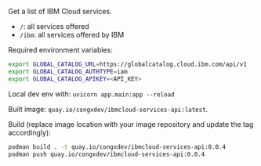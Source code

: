 Get a list of IBM Cloud services.

- `/`: all services offered
- `/ibm`: all services offered by IBM

Required environment variables:

```bash
export GLOBAL_CATALOG_URL=https://globalcatalog.cloud.ibm.com/api/v1
export GLOBAL_CATALOG_AUTHTYPE=iam
export GLOBAL_CATALOG_APIKEY=<API_KEY>
```

Local dev env with: `uvicorn app.main:app --reload`

Built image: `quay.io/congxdev/ibmcloud-services-api:latest`.

Build (replace image location with your image repository and update the tag accordingly):

```sh
podman build . -t quay.io/congxdev/ibmcloud-services-api:0.0.4
podman push quay.io/congxdev/ibmcloud-services-api:0.0.4
```